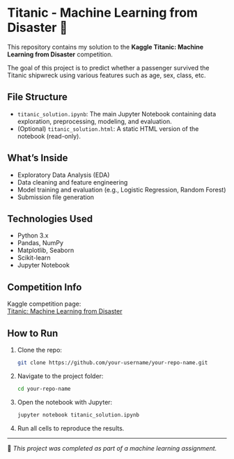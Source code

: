 # Titanic - Machine Learning from Disaster 🚢

This repository contains my solution to the **Kaggle Titanic: Machine Learning from Disaster** competition.

The goal of this project is to predict whether a passenger survived the Titanic shipwreck using various features such as age, sex, class, etc.

## File Structure

- `titanic_solution.ipynb`: The main Jupyter Notebook containing data exploration, preprocessing, modeling, and evaluation.
- (Optional) `titanic_solution.html`: A static HTML version of the notebook (read-only).

## What’s Inside

- Exploratory Data Analysis (EDA)
- Data cleaning and feature engineering
- Model training and evaluation (e.g., Logistic Regression, Random Forest)
- Submission file generation

## Technologies Used

- Python 3.x
- Pandas, NumPy
- Matplotlib, Seaborn
- Scikit-learn
- Jupyter Notebook

## Competition Info

Kaggle competition page:  
[Titanic: Machine Learning from Disaster](https://www.kaggle.com/c/titanic)

## How to Run

1. Clone the repo:
   ```bash
   git clone https://github.com/your-username/your-repo-name.git
   ```
2. Navigate to the project folder:
   ```bash
   cd your-repo-name
   ```
3. Open the notebook with Jupyter:
   ```bash
   jupyter notebook titanic_solution.ipynb
   ```
4. Run all cells to reproduce the results.



---

🧠 *This project was completed as part of a machine learning assignment.*
